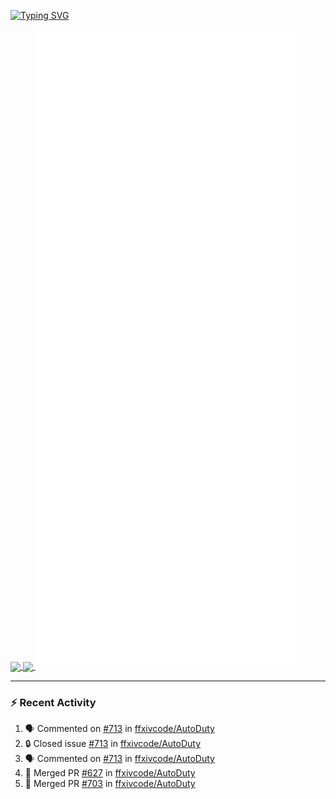 [![Typing SVG](https://readme-typing-svg.demolab.com?font=Fira+Code&duration=1000&pause=1000&multiline=true&repeat=false&width=435&lines=Simon+Latusek+%7C+Gameplay+Engineer)](https://git.io/typing-svg)

<a href="https://github.com/anuraghazra/github-readme-stats">
  <img height=200 align="center" src="https://github-readme-stats.vercel.app/api?username=erdelf&theme=radical" />
</a>
<a href="https://github.com/anuraghazra/convoychat">
  <img height=200 align="center" src="https://streak-stats.demolab.com?user=erdelf&theme=radical&mode=weekly" />
</a>

<picture>
  <img src="/github-metrics.svg" alt="Metrics">
</picture>

---

### :zap: Recent Activity
<!--START_SECTION:activity-->
1. 🗣 Commented on [#713](https://github.com/ffxivcode/AutoDuty/issues/713#issuecomment-2558624208) in [ffxivcode/AutoDuty](https://github.com/ffxivcode/AutoDuty)
2. 🔒 Closed issue [#713](https://github.com/ffxivcode/AutoDuty/issues/713) in [ffxivcode/AutoDuty](https://github.com/ffxivcode/AutoDuty)
3. 🗣 Commented on [#713](https://github.com/ffxivcode/AutoDuty/issues/713#issuecomment-2558470745) in [ffxivcode/AutoDuty](https://github.com/ffxivcode/AutoDuty)
4. 🎉 Merged PR [#627](https://github.com/ffxivcode/AutoDuty/pull/627) in [ffxivcode/AutoDuty](https://github.com/ffxivcode/AutoDuty)
5. 🎉 Merged PR [#703](https://github.com/ffxivcode/AutoDuty/pull/703) in [ffxivcode/AutoDuty](https://github.com/ffxivcode/AutoDuty)
<!--END_SECTION:activity-->

<!--
**erdelf/erdelf** is a ✨ _special_ ✨ repository because its `README.md` (this file) appears on your GitHub profile.

Here are some ideas to get you started:

- 🔭 I’m currently working on ...
- 🌱 I’m currently learning ...
- 👯 I’m looking to collaborate on ...
- 🤔 I’m looking for help with ...
- 💬 Ask me about ...
- 📫 How to reach me: ...
- 😄 Pronouns: ...
- ⚡ Fun fact: ...
-->
